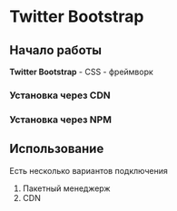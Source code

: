 # Twitter Bootstrap

## Начало работы
**Twitter Bootstrap** - CSS - фреймворк

### Установка через CDN

### Установка через NPM

## Использование
Есть несколько вариантов подключения
1. Пакетный менеджерж
1. CDN

